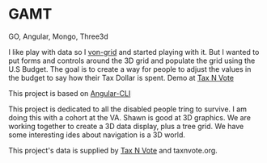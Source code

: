 # GAMT
GO, Angular, Mongo, Three3d

I like play with data so I <a href="https://github.com/vonWolfehaus/von-grid">von-grid</a> and started playing with it.  But I wanted to put forms and controls around the 3D grid and populate the grid using the U.S Budget.  The goal is to create a way for people to adjust the values in the budget to say how their Tax Dollar is spent.  Demo at <a href="http://taxnvote.org">Tax N Vote</a>

This project is based on <a href="https://github.com/angular/angular-cli">Angular-CLI</a>

This project is dedicated to all the disabled people tring to survive. I am doing this with a cohort at the VA. Shawn is good at 3D graphics. We are working together to create a 3D data display, plus a tree grid. We have some interesting ides about navigation is a 3D world. 

This project's data is supplied by <a href="http://github.com/greenpdx/TNV">Tax N Vote</a> and taxnvote.org.
